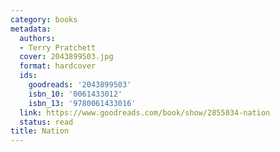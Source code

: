 ```yaml
---
category: books
metadata:
  authors:
  - Terry Pratchett
  cover: 2043899503.jpg
  format: hardcover
  ids:
    goodreads: '2043899503'
    isbn_10: '0061433012'
    isbn_13: '9780061433016'
  link: https://www.goodreads.com/book/show/2855034-nation
  status: read
title: Nation
---
```

